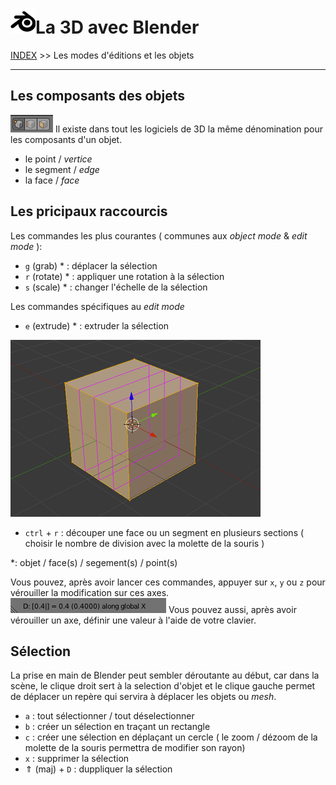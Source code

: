 # ![logo blender](src/blender.png)La 3D avec Blender
[INDEX](readme.md) >> Les modes d'éditions et les objets
___

## Les composants des objets

![modes](src/vertice-edge-face.png)
Il existe dans tout les logiciels de 3D la même dénomination pour les composants d'un objet.

- le point /<em> vertice </em>
- le segment /<em> edge </em>
- la face /<em> face </em>


## Les pricipaux raccourcis
Les commandes les plus courantes ( communes aux <em>object mode</em> & <em> edit mode</em> ):
- ```g``` (grab) * : déplacer la sélection
- ```r``` (rotate) * : appliquer une rotation à la sélection
- ```s``` (scale) * : changer l'échelle de la sélection

Les commandes spécifiques au <em>edit mode</em>
- ```e``` (extrude) * : extruder la sélection

![loop-cut](src/loop-cut.png)
- ```ctrl``` + ```r``` : découper une face ou un segment en plusieurs sections ( choisir le nombre de division avec la molette de la souris )

*: objet / face(s) / segement(s) / point(s)

Vous pouvez, après avoir lancer ces commandes, appuyer sur ```x```, ```y``` ou ```z``` pour vérouiller la modification sur ces axes.
![modes](src/locked-on-x.png)
Vous pouvez aussi, après avoir vérouiller un axe, définir une valeur à l'aide de votre clavier.


## Sélection

La prise en main de Blender peut sembler déroutante au début, car dans la scène, le clique droit sert à la selection d'objet et le clique gauche permet de déplacer un repère qui servira à déplacer les objets ou <em>mesh</em>.


- ```a``` : tout sélectionner / tout déselectionner
- ```b``` : créer un sélection en traçant un rectangle
- ```c``` : créer une sélection en déplaçant un cercle ( le zoom / dézoom de la molette de la souris permettra de modifier son rayon)
- ```x``` : supprimer la sélection
- &uArr; (maj) + ```D``` : duppliquer la sélection

